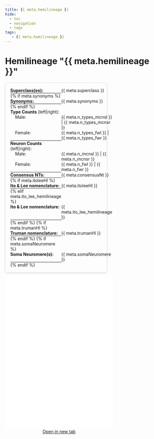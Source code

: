 ```yaml
---
title: {{ meta.hemilineage }}
hide:
  - toc
  - navigation
  - tags
tags:
   - {{ meta.hemilineage }}
---
```


<!-- this links the font-awesome stylesheet v4 -->
<link rel="stylesheet" href="https://cdnjs.cloudflare.com/ajax/libs/font-awesome/4.7.0/css/font-awesome.min.css">

# Hemilineage "{{ meta.hemilineage }}"


<div style="display: flex; flex-wrap: wrap; justify-content: space-between; gap: 10px;">
    <div style="border: 1px solid #ddd; border-radius: 8px; padding: 16px; box-shadow: 0 2px 4px rgba(0, 0, 0, 0.1); flex: .4; min-width: 300px;">
        <div style="width: 100%; display: table;">
            <!-- These are the individual properties for the summary -->
            <div style="display: table-row">
                <div style="width: 50%; display: table-cell; font-weight: bold;"> Superclass(es): </div>
                <div style="display: table-cell;"> {{ meta.superclass }} </div>
            </div>
            <hr style="margin: 0;">
            {% if meta.synonyms %}
            <div style="display: table-row">
                <div style="width: 50%; display: table-cell; font-weight: bold;"> Synonyms: </div>
                <div style="display: table-cell;"> {{ meta.synonyms }} </div>
            </div>
            <hr style="margin: 0;">
            {% endif %}
            <div style="display: table-row">
                <div style="width: 50%; display: table-cell;"> <b>Type Counts</b> (left|right): </div>
            </div>
            <div style="display: table-row">
                <div style="width: 50%; display: table-cell;">&nbsp &nbsp Male: </div>
                <div style="display: table-cell;"> {{ meta.n_types_mcnsl }} | {{ meta.n_types_mcnsr }}</div>
            </div>
            <div style="display: table-row">
                <div style="width: 50%; display: table-cell;">&nbsp &nbsp Female: </div>
                <div style="display: table-cell;"> {{ meta.n_types_fwl }} | {{ meta.n_types_fwr }}</div>
            </div>
            <hr style="margin: 0;">
            <div style="display: table-row">
                <div style="width: 50%; display: table-cell;"> <b>Neuron Counts</b> (left|right): </div>
            </div>
            <div style="display: table-row">
                <div style="width: 50%; display: table-cell;">&nbsp &nbsp Male: </div>
                <div style="display: table-cell;"> {{ meta.n_mcnsl }} | {{ meta.n_mcnsr }}</div>
            </div>
            <div style="display: table-row">
                <div style="width: 50%; display: table-cell;">&nbsp &nbsp Female: </div>
                <div style="display: table-cell;"> {{ meta.n_fwl }} | {{ meta.n_fwr }}</div>
            </div>
            <hr style="margin: 0;">
            <div style="display: table-row">
                <div style="width: 50%; display: table-cell; font-weight: bold;"> Consensus NTs: </div>
                <div style="display: table-cell;"> {{ meta.consensusNt }} </div>
            </div>
            <hr style="margin: 0;">
            {% if meta.itoleeHl %}
            <div style="display: table-row">
                <div style="width: 50%; display: table-cell; font-weight: bold;">Ito & Lee nomenclature: </div>
                <div style="display: table-cell;"> {{ meta.itoleeHl }} </div>
            </div>
            <hr style="margin: 0;">
            {% elif meta.ito_lee_hemilineage %}
            <div style="display: table-row">
                <div style="width: 50%; display: table-cell; font-weight: bold;">Ito & Lee nomenclature: </div>
                <div style="display: table-cell;"> {{ meta.ito_lee_hemilineage }} </div>
            </div>
            <hr style="margin: 0;">
            {% endif %}
            {% if meta.trumanHl %}
            <div style="display: table-row">
                <div style="width: 50%; display: table-cell; font-weight: bold;">Truman nomenclature: </div>
                <div style="display: table-cell;"> {{ meta.trumanHl }} </div>
            </div>
            <hr style="margin: 0;">
            {% endif %}
            {% if meta.somaNeuromere %}
            <div style="display: table-row">
                <div style="width: 50%; display: table-cell; font-weight: bold;"> Soma Neuromere(s): </div>
                <div style="display: table-cell;"> {{ meta.somaNeuromere }} </div>
            </div>
            <hr style="margin: 0;">
            {% endif %}
        </div>
    </div>
    <!-- This is the container for the neuroglancer frame -->
    <div style="text-align: center; flex: .7; min-width: 300px;">
        <div style="text-align: center;">
            <iframe src="{{ meta.url }}" width="100%" height="500px" style="border:none;"></iframe>
            <br>
            <a href="{{ meta.url }}" target="_blank">Open in new tab</a>
        </div>
    </div>
</div>




